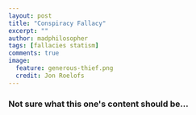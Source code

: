```yaml
---
layout: post
title: "Conspiracy Fallacy"
excerpt: ""
author: madphilosopher
tags: [fallacies statism]
comments: true
image:
  feature: generous-thief.png
  credit: Jon Roelofs
---
```


### Not sure what this one's content should be...
